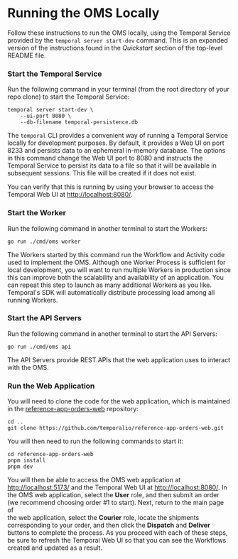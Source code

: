 # Running the OMS Locally

Follow these instructions to run the OMS locally, using the 
Temporal Service provided by the `temporal server start-dev` 
command. This is an expanded version of the instructions found 
in the _Quickstart_ section of the top-level README file.


### Start the Temporal Service

Run the following command in your terminal (from the root
directory of your repo clone) to start the Temporal Service:

```command
temporal server start-dev \
    --ui-port 8080 \
    --db-filename temporal-persistence.db
```

The `temporal` CLI provides a convenient way of running a 
Temporal Service locally for development purposes. By default,
it provides a Web UI on port 8233 and persists data to an 
ephemeral in-memory database. The options in this command 
change the Web UI port to 8080 and instructs the Temporal 
Service to persist its data to a file so that it will be 
available in subsequent sessions. This file will be created 
if it does not exist.

You can verify that this is running by using your browser to 
access the Temporal Web UI at <http://localhost:8080/>.


### Start the Worker

Run the following command in another terminal to start the Workers:

```command
go run ./cmd/oms worker
```

The Workers started by this command run the Workflow and Activity code 
used to implement the OMS. Although one Worker Process is sufficient for 
local development, you will want to run multiple Workers in production 
since this can improve both the scalability and availability of an 
application. You can repeat this step to launch as many additional 
Workers as you like. Temporal's SDK will automatically distribute 
processing load among all running Workers.


### Start the API Servers

Run the following command in another terminal to start the API Servers:

```command
go run ./cmd/oms api
```

The API Servers provide REST APIs that the web application uses to 
interact with the OMS. 


### Run the Web Application
You will need to clone the code for the web application, which is 
maintained in the [reference-app-orders-web](https://github.com/temporalio/reference-app-orders-web) 
repository:

```command
cd ..
git clone https://github.com/temporalio/reference-app-orders-web.git
```

You will then need to run the following commands to start it:

```command
cd reference-app-orders-web
pnpm install
pnpm dev
```

<!--
	TODO: expand this section to cover more advanced cases
	      and then move it to a separate document (with a 
		  demo video) that can be referenced by the other
		  instructions for running it.
-->

You will then be able to access the OMS web application at 
<http://localhost:5173/> and the Temporal Web UI at 
<http://localhost:8080/>. In the OMS web application, select 
the **User** role, and then submit an order (we recommend 
choosing order #1 to start). Next, return to the main page of  
the web application, select the **Courier** role, locate
the shipments corresponding to your order, and then click 
the **Dispatch** and **Deliver** buttons to complete the 
process. As you proceed with each of these steps, be sure 
to refresh the Temporal Web UI so that you can see the 
Workflows created and updated as a result. 

